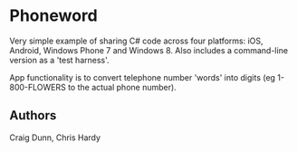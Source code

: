 Phoneword
=========

Very simple example of sharing C# code across four platforms: iOS, Android, Windows Phone 7 and Windows 8. 
Also includes a command-line version as a 'test harness'.

App functionality is to convert telephone number 'words' into digits (eg 1-800-FLOWERS to the actual phone number).


Authors
-------

Craig Dunn, Chris Hardy